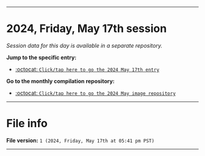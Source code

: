 
***

# 2024, Friday, May 17th session

_Session data for this day is available in a separate repository._

**Jump to the specific entry:**

- [:octocat: `Click/tap here to go the 2024 May 17th entry`](https://github.com/seanpm2001/SeansLifeArchive_Images_MotorWorld_CarFactory_Y2024_V5/tree/SeansLifeArchive_Images_MotorWorld_CarFactory_Y2024_V5_Main-dev/2024/05_May/17/)

**Go to the monthly compilation repository:**

- [:octocat: `Click/tap here to go the 2024 May image repository`](https://github.com/seanpm2001/SeansLifeArchive_Images_MotorWorld_CarFactory_Y2024_V5/)

***

# File info

**File version:** `1 (2024, Friday, May 17th at 05:41 pm PST)`

***
